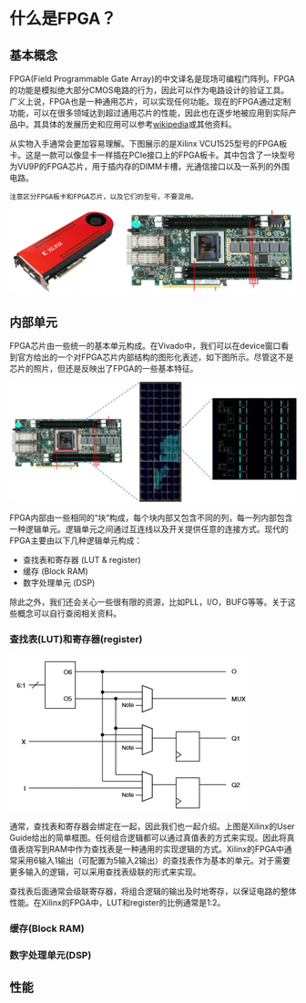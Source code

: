# 什么是FPGA？

## 基本概念

FPGA(Field Programmable Gate Array)的中文译名是现场可编程门阵列。FPGA的功能是模拟绝大部分CMOS电路的行为，因此可以作为电路设计的验证工具。广义上说，FPGA也是一种通用芯片，可以实现任何功能。现在的FPGA通过定制功能，可以在很多领域达到超过通用芯片的性能，因此也在逐步地被应用到实际产品中。其具体的发展历史和应用可以参考[wikipedia](https://en.wikipedia.org/wiki/Field-programmable_gate_array)或其他资料。

从实物入手通常会更加容易理解。下图展示的是Xilinx VCU1525型号的FPGA板卡。这是一款可以像显卡一样插在PCIe接口上的FPGA板卡。其中包含了一块型号为VU9P的FPGA芯片，用于插内存的DIMM卡槽，光通信接口以及一系列的外围电路。

```
注意区分FPGA板卡和FPGA芯片，以及它们的型号，不要混用。
```

![avatar](../img/vcu1525.png)

## 内部单元

FPGA芯片由一些统一的基本单元构成。在Vivado中，我们可以在device窗口看到官方给出的一个对FPGA芯片内部结构的图形化表述，如下图所示。尽管这不是芯片的照片，但还是反映出了FPGA的一些基本特征。

![avatar](../img/vu9p.png)

FPGA内部由一些相同的“块”构成，每个块内部又包含不同的列，每一列内部包含一种逻辑单元。逻辑单元之间通过互连线以及开关提供任意的连接方式。现代的FPGA主要由以下几种逻辑单元构成：
- 查找表和寄存器 (LUT & register)
- 缓存 (Block RAM)
- 数字处理单元 (DSP)

除此之外，我们还会关心一些很有限的资源，比如PLL，I/O，BUFG等等。关于这些概念可以自行查阅相关资料。

### 查找表(LUT)和寄存器(register)
![avatar](../img/lut_and_reg.png)

通常，查找表和寄存器会绑定在一起，因此我们也一起介绍。上图是Xilinx的User Guide给出的简单框图。任何组合逻辑都可以通过真值表的方式来实现。因此将真值表烧写到RAM中作为查找表是一种通用的实现逻辑的方式。Xilinx的FPGA中通常采用6输入1输出（可配置为5输入2输出）的查找表作为基本的单元。对于需要更多输入的逻辑，可以采用查找表级联的形式来实现。

查找表后面通常会级联寄存器，将组合逻辑的输出及时地寄存，以保证电路的整体性能。在Xilinx的FPGA中，LUT和register的比例通常是1:2。

### 缓存(Block RAM)

### 数字处理单元(DSP)

## 性能
